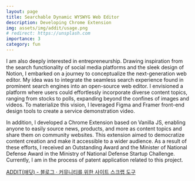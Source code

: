 ```yaml
---
layout: page
title: Searchable Dynamic WYSWYG Web Editor
description: Developing Chrome Extension
img: assets/img/addit/usage.png
# redirect: https://unsplash.com
importance: 3
category: fun
---
```


I am also deeply interested in entrepreneurship. Drawing inspiration from the search functionality of social media platforms and the sleek design of Notion, I embarked on a journey to conceptualize the next-generation web editor. My idea was to integrate the seamless search experience found in prominent search engines into an open-source web editor. I envisioned a platform where users could effortlessly incorporate diverse content topics, ranging from stocks to polls, expanding beyond the confines of images and videos. To materialize this vision, I leveraged Figma and Framer front-end design tools to create a service demonstration video.

In addition, I developed a Chrome Extension based on Vanilla JS, enabling anyone to easily source news, products, and more as content topics and share them on community websites. This extension aimed to democratize content creation and make it accessible to a wider audience. As a result of these efforts, I received an Outstanding Award and the Minister of National Defense Award in the Ministry of National Defense Startup Challenge. Currently, I am in the process of patent application related to this project.

[ADDIT(애딧) - 블로그 · 커뮤니티를 위한 사이트 스크랩 도구](https://chrome.google.com/webstore/detail/addit애딧-블로그-·-커뮤니티를-위한-사이/pmibcdohhlbplkedgkapoodgfaejcbcp?hl=ko)


